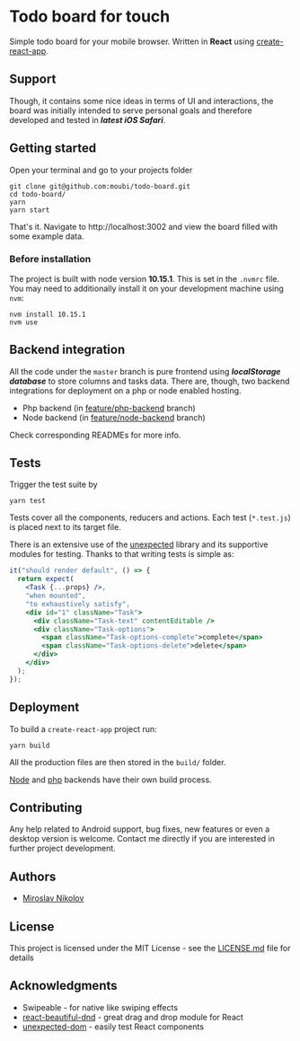# Todo board for touch
Simple todo board for your mobile browser. Written in **React** using [create-react-app](https://github.com/facebook/create-react-app).

## Support

Though, it contains some nice ideas in terms of UI and interactions, the board was initially intended to serve personal goals and therefore developed and tested in _**latest iOS Safari**_.

## Getting started

Open your terminal and go to your projects folder
```
git clone git@github.com:moubi/todo-board.git
cd todo-board/
yarn
yarn start
```

That's it. Navigate to http://localhost:3002 and view the board filled with some example data.

### Before installation

The project is built with node version **10.15.1**. This is set in the `.nvmrc` file. You may need to additionally install it on your development machine using `nvm`:
```
nvm install 10.15.1
nvm use
```

## Backend integration

All the code under the `master` branch is pure frontend using _**localStorage database**_ to store columns and tasks data. There are, though, two backend integrations for deployment on a php or node enabled hosting.

 - Php backend (in [feature/php-backend](https://github.com/moubi/todo-board/tree/feature/php-server) branch)
 - Node backend (in [feature/node-backend](https://github.com/moubi/todo-board/tree/feature/node-server) branch)

Check corresponding READMEs for more info.

## Tests

Trigger the test suite by

```
yarn test
```

Tests cover all the components, reducers and actions. Each test (`*.test.js`) is placed next to its target file.

There is an extensive use of the [unexpected](https://github.com/unexpectedjs/unexpected) library and its supportive modules for testing. Thanks to that writing tests is simple as:
```jsx
it("should render default", () => {
  return expect(
    <Task {...props} />,
    "when mounted",
    "to exhaustively satisfy",
    <div id="1" className="Task">
      <div className="Task-text" contentEditable />
      <div className="Task-options">
        <span className="Task-options-complete">complete</span>
        <span className="Task-options-delete">delete</span>
      </div>
    </div>
  );
});
```

## Deployment

To build a `create-react-app` project run:

```
yarn build
```

All the production files are then stored in the `build/` folder.

[Node](https://github.com/moubi/todo-board/tree/feature/node-server) and [php](https://github.com/moubi/todo-board/tree/feature/php-server) backends have their own build process.

## Contributing
Any help related to Android support, bug fixes, new features or even a desktop version is welcome.
Contact me directly if you are interested in further project development.

## Authors

* [Miroslav Nikolov](https://webup.org)

## License

This project is licensed under the MIT License - see the [LICENSE.md](LICENSE.md) file for details

## Acknowledgments

* Swipeable - for native like swiping effects
* [react-beautiful-dnd](https://github.com/atlassian/react-beautiful-dnd) - great drag and drop module for React
* [unexpected-dom](https://github.com/unexpectedjs/unexpected-dom) - easily test React components
